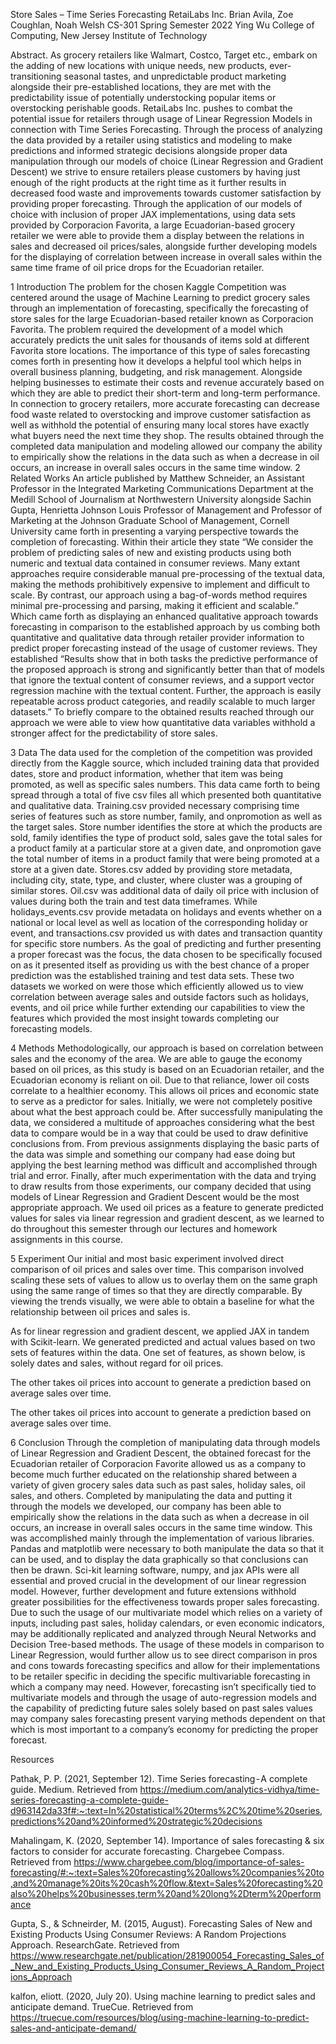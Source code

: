 Store Sales – Time Series Forecasting
RetaiLabs Inc.
Brian Avila, Zoe Coughlan, Noah Welsh
CS-301 Spring Semester 2022
Ying Wu College of Computing, New Jersey Institute of Technology

Abstract. As grocery retailers like Walmart, Costco, Target etc., embark on the adding of new locations with unique needs, new products, ever-transitioning seasonal tastes, and unpredictable product marketing alongside their pre-established locations, they are met with the predictability issue of potentially understocking popular items or overstocking perishable goods. RetaiLabs Inc. pushes to combat the potential issue for retailers through usage of Linear Regression Models in connection with Time Series Forecasting. Through the process of analyzing the data provided by a retailer using statistics and modeling to make predictions and informed strategic decisions alongside proper data manipulation through our models of choice (Linear Regression and Gradient Descent) we strive to ensure retailers please customers by having just enough of the right products at the right time as it further results in decreased food waste and improvements towards customer satisfaction by providing proper forecasting. Through the application of our models of choice with inclusion of proper JAX implementations, using data sets provided by Corporacion Favorita, a large Ecuadorian-based grocery retailer we were able to provide them a display between the relations in sales and decreased oil prices/sales, alongside further developing models for the displaying of correlation between increase in overall sales within the same time frame of oil price drops for the Ecuadorian retailer.

1	Introduction
The problem for the chosen Kaggle Competition was centered around the usage of Machine Learning to predict grocery sales through an implementation of forecasting, specifically the forecasting of store sales for the large Ecuadorian-based retailer known as Corporacion Favorita. The problem required the development of a model which accurately predicts the unit sales for thousands of items sold at different Favorita store locations. The importance of this type of sales forecasting comes forth in presenting how it develops a helpful tool which helps in overall business planning, budgeting, and risk management. Alongside helping businesses to estimate their costs and revenue accurately based on which they are able to predict their short-term and long-term performance. In connection to grocery retailers, more accurate forecasting can decrease food waste related to overstocking and improve customer satisfaction as well as withhold the potential of ensuring many local stores have exactly what buyers need the next time they shop. The results obtained through the completed data manipulation and modeling allowed our company the ability to empirically show the relations in the data such as when a decrease in oil occurs, an increase in overall sales occurs in the same time window.
2	Related Works
An article published by Matthew Schneider, an Assistant Professor in the Integrated Marketing Communications Department at the Medill School of Journalism at Northwestern University alongside Sachin Gupta, Henrietta Johnson Louis Professor of Management and Professor of Marketing at the Johnson Graduate School of Management, Cornell University came forth in presenting a varying perspective towards the completion of forecasting. Within their article they state “We consider the problem of predicting sales of new and existing products using both numeric and textual data contained in consumer reviews. Many extant approaches require considerable manual pre-processing of the textual data, making the methods prohibitively expensive to implement and difficult to scale. By contrast, our approach using a bag-of-words method requires minimal pre-processing and parsing, making it efficient and scalable.” Which came forth as displaying an enhanced qualitative approach towards forecasting in comparison to the established approach by us combing both quantitative and qualitative data through retailer provider information to predict proper forecasting instead of the usage of customer reviews. They established “Results show that in both tasks the predictive performance of the proposed approach is strong and significantly better than that of models that ignore the textual content of consumer reviews, and a support vector regression machine with the textual content. Further, the approach is easily repeatable across product categories, and readily scalable to much larger datasets.” To briefly compare to the obtained results reached through our approach we were able to view how quantitative data variables withhold a stronger affect for the predictability of store sales. 

3	Data
The data used for the completion of the competition was provided directly from the Kaggle source, which included training data that provided dates, store and product information, whether that item was being promoted, as well as specific sales numbers. This data came forth to being spread through a total of five csv files all which presented both quantitative and qualitative data. Training.csv provided necessary comprising time series of features such as store number, family, and onpromotion as well as the target sales. Store number identifies the store at which the products are sold, family identifies the type of product sold, sales gave the total sales for a product family at a particular store at a given date, and onpromotion gave the total number of items in a product family that were being promoted at a store at a given date. Stores.csv added by providing store metadata, including city, state, type, and cluster, where cluster was a grouping of similar stores. Oil.csv was additional data of daily oil price with inclusion of values during both the train and test data timeframes. While holidays_events.csv provide metadata on holidays and events whether on a national or local level as well as location of the corresponding holiday or event, and transactions.csv provided us with dates and transaction quantity for specific store numbers. As the goal of predicting and further presenting a proper forecast was the focus, the data chosen to be specifically focused on as it presented itself as providing us with the best chance of a proper prediction was the established training and test data sets. These two datasets we worked on were those which efficiently allowed us to view correlation between average sales and outside factors such as holidays, events, and oil price while further extending our capabilities to view the features which provided the most insight towards completing our forecasting models. 

4	Methods
Methodologically, our approach is based on correlation between sales and the economy of the area. We are able to gauge the economy based on oil prices, as this study is based on an Ecuadorian retailer, and the Ecuadorian economy is reliant on oil. Due to that reliance, lower oil costs correlate to a healthier economy. This allows oil prices and economic state to serve as a predictor for sales. Initially, we were not completely positive about what the best approach could be. After successfully manipulating the data, we considered a multitude of approaches considering what the best data to compare would be in a way that could be used to draw definitive conclusions from. From previous assignments displaying the basic parts of the data was simple and something our company had ease doing but applying the best learning method was difficult and accomplished through trial and error. Finally, after much experimentation with the data and trying to draw results from those experiments, our company decided that using models of Linear Regression and Gradient Descent would be the most appropriate approach. We used oil prices as a feature to generate predicted values for sales via linear regression and gradient descent, as we learned to do throughout this semester through our lectures and homework assignments in this course.

5	Experiment 
Our initial and most basic experiment involved direct comparison of oil prices and sales over time. This comparison involved scaling these sets of values to allow us to overlay them on the same graph using the same range of times so that they are directly comparable. By viewing the trends visually, we were able to obtain a baseline for what the relationship between oil prices and sales is.
 
As for linear regression and gradient descent, we applied JAX in tandem with Scikit-learn. We generated predicted and actual values based on two sets of features within the data. One set of features, as shown below, is solely dates and sales, without regard for oil prices.
 
The other takes oil prices into account to generate a prediction based on average sales over time.
 
The other takes oil prices into account to generate a prediction based on average sales over time.

6	Conclusion
Through the completion of manipulating data through models of Linear Regression and Gradient Descent, the obtained forecast for the Ecuadorian retailer of Corporacion Favorite allowed us as a company to become much further educated on the relationship shared between a variety of given grocery sales data such as past sales, holiday sales, oil sales, and others. Completed by manipulating the data and putting it through the models we developed, our company has been able to empirically show the relations in the data such as when a decrease in oil occurs, an increase in overall sales occurs in the same time window. This was accomplished mainly through the implementation of various libraries. Pandas and matplotlib were necessary to both manipulate the data so that it can be used, and to display the data graphically so that conclusions can then be drawn. Sci-kit learning software, numpy, and jax APIs were all essential and proved crucial in the development of our linear regression model. However, further development and future extensions withhold greater possibilities for the effectiveness towards proper sales forecasting. Due to such the usage of our multivariate model which relies on a variety of inputs, including past sales, holiday calendars, or even economic indicators, may be additionally replicated and analyzed through Neural Networks and Decision Tree-based methods. The usage of these models in comparison to Linear Regression, would further allow us to see direct comparison in pros and cons towards forecasting specifics and allow for their implementations to be retailer specific in deciding the specific multivariable forecasting in which a company may need. However, forecasting isn’t specifically tied to multivariate models and through the usage of auto-regression models and the capability of predicting future sales solely based on past sales values may company sales forecasting present varying methods dependent on that which is most important to a company’s economy for predicting the proper forecast.

Resources

Pathak, P. P. (2021, September 12). Time Series forecasting - A complete guide. Medium. Retrieved from https://medium.com/analytics-vidhya/time-series-forecasting-a-complete-guide-d963142da33f#:~:text=In%20statistical%20terms%2C%20time%20series,predictions%20and%20informed%20strategic%20decisions 

Mahalingam, K. (2020, September 14). Importance of sales forecasting & six factors to consider for accurate forecasting. Chargebee Compass. Retrieved from https://www.chargebee.com/blog/importance-of-sales-forecasting/#:~:text=Sales%20forecasting%20allows%20companies%20to,and%20manage%20its%20cash%20flow.&text=Sales%20forecasting%20also%20helps%20businesses,term%20and%20long%2Dterm%20performance 

Gupta, S., & Schneirder, M. (2015, August). Forecasting Sales of New and Existing Products Using Consumer Reviews: A Random Projections Approach. ResearchGate. Retrieved from https://www.researchgate.net/publication/281900054_Forecasting_Sales_of_New_and_Existing_Products_Using_Consumer_Reviews_A_Random_Projections_Approach 

kalfon, eliott. (2020, July 20). Using machine learning to predict sales and anticipate demand. TrueCue. Retrieved from https://truecue.com/resources/blog/using-machine-learning-to-predict-sales-and-anticipate-demand/ 

